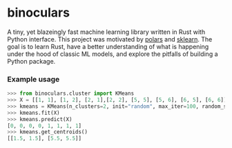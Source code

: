 # binoculars
A tiny, yet blazeingly fast machine learning library written in Rust with Python interface.
This project was motivated by [polars](https://github.com/pola-rs/polars) and [sklearn](https://github.com/scikit-learn/scikit-learn). 
The goal is to learn Rust, have a better understanding of what is happening under the hood of classic ML models, and explore the pitfalls of building a Python package.

### Example usage

```python
>>> from binoculars.cluster import KMeans
>>> X = [[1, 1], [1, 2], [2, 1],[2, 2], [5, 5], [5, 6], [6, 5], [6, 6]]
>>> kmeans = KMeans(n_clusters=2, init="random", max_iter=100, random_state=0)
>>> kmeans.fit(X)
>>> kmeans.predict(X)
[0, 0, 0, 0, 1, 1, 1, 1]
>>> kmeans.get_centroids()
[[1.5, 1.5], [5.5, 5.5]]
```

